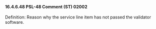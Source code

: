 #### 16.4.6.48 PSL-48 Comment (ST) 02002

Definition: Reason why the service line item has not passed the validator software.
